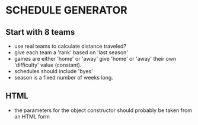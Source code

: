 # SCHEDULE GENERATOR

## Start with 8 teams

- use real teams to calculate distance traveled?
- give each team a 'rank' based on 'last season'
- games are either 'home' or 'away'
    give 'home' or 'away' their own 'difficulty' value (constant).
- schedules should include 'byes'
- season is a fixed number of weeks long.

## HTML

- the parameters for the object constructor should probably be taken from an HTML form